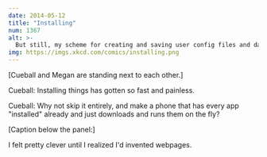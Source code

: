 ```yaml
---
date: 2014-05-12
title: "Installing"
num: 1367
alt: >-
  But still, my scheme for creating and saving user config files and data locally to preserve them across reinstalls might be useful for--wait, that's cookies.
img: https://imgs.xkcd.com/comics/installing.png
---
```

[Cueball and Megan are standing next to each other.]

Cueball: Installing things has gotten so fast and painless.

Cueball: Why not skip it entirely, and make a phone that has every app "installed" already and just downloads and runs them on the fly?

[Caption below the panel:]

I felt pretty clever until I realized I'd invented webpages.